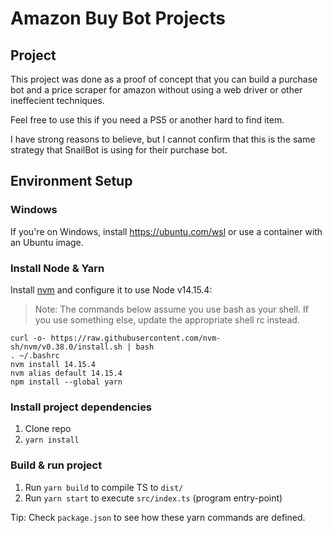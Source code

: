# Amazon Buy Bot Projects

## Project

This project was done as a proof of concept that you can build a purchase bot and a price scraper for amazon without using a web driver or other ineffecient techniques.

Feel free to use this if you need a PS5 or another hard to find item.

I have strong reasons to believe, but I cannot confirm that this is the same strategy that SnailBot is using for their purchase bot.

## Environment Setup

### Windows
If you're on Windows, install https://ubuntu.com/wsl or use a container with an Ubuntu image.

### Install Node & Yarn
Install [nvm](https://github.com/nvm-sh/nvm) and configure it to use Node v14.15.4:

> Note: The commands below assume you use bash as your shell. If you use something else, update the appropriate shell rc instead.
```
curl -o- https://raw.githubusercontent.com/nvm-sh/nvm/v0.38.0/install.sh | bash
. ~/.bashrc
nvm install 14.15.4
nvm alias default 14.15.4
npm install --global yarn
```

### Install project dependencies

1. Clone repo
2. `yarn install`

### Build & run project

1. Run `yarn build` to compile TS to `dist/`
2. Run `yarn start` to execute `src/index.ts` (program entry-point)

Tip: Check `package.json` to see how these yarn commands are defined.
